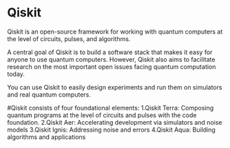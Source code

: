# Qiskit

Qiskit is an open-source framework for working with quantum computers at the level of circuits, pulses, and algorithms.

A central goal of Qiskit is to build a software stack that makes it easy for anyone to use quantum computers. However, Qiskit also aims to facilitate research on the most important open issues facing quantum computation today.

You can use Qiskit to easily design experiments and run them on simulators and real quantum computers.

#Qiskit consists of four foundational elements:
1.Qiskit Terra: Composing quantum programs at the level of circuits and pulses with the code foundation.
2.Qiskit Aer: Accelerating development via simulators and noise models
3.Qiskit Ignis: Addressing noise and errors
4.Qiskit Aqua: Building algorithms and applications

